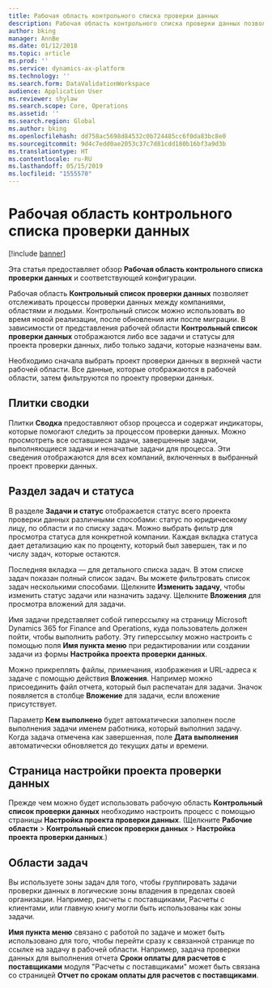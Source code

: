 ```yaml
---
title: Рабочая область контрольного списка проверки данных
description: Рабочая область контрольного списка проверки данных позволяет отслеживать процессы проверки данных между компаниями, областями и людьми. Контрольный список можно использовать во время новой реализации, после обновления или после миграции.
author: bking
manager: AnnBe
ms.date: 01/12/2018
ms.topic: article
ms.prod: ''
ms.service: dynamics-ax-platform
ms.technology: ''
ms.search.form: DataValidationWorkspace
audience: Application User
ms.reviewer: shylaw
ms.search.scope: Core, Operations
ms.assetid: ''
ms.search.region: Global
ms.author: bking
ms.openlocfilehash: dd758ac5698d84532c0b724485cc6f0da83bc8e0
ms.sourcegitcommit: 9d4c7edd0ae2053c37c7d81cdd180b16bf3a9d3b
ms.translationtype: HT
ms.contentlocale: ru-RU
ms.lasthandoff: 05/15/2019
ms.locfileid: "1555570"
---
```

# <a name="data-validation-checklist-workspace"></a>Рабочая область контрольного списка проверки данных

[!include [banner](../includes/banner.md)]

Эта статья предоставляет обзор **Рабочая область контрольного списка проверки данных** и соответствующей конфигурации.

Рабочая область **Контрольный список проверки данных** позволяет отслеживать процессы проверки данных между компаниями, областями и людьми. Контрольный список можно использовать во время новой реализации, после обновления или после миграции. В зависимости от представления рабочей области **Контрольный список проверки данных** отображаются либо все задачи и статусы для проекта проверки данных, либо только задачи, которые назначены вам.

Необходимо сначала выбрать проект проверки данных в верхней части рабочей области. Все данные, которые отображаются в рабочей области, затем фильтруются по проекту проверки данных.

## <a name="summary-tiles"></a>Плитки сводки

Плитки **Сводка** предоставляют обзор процесса и содержат индикаторы, которые помогают следить за процессом проверки данных. Можно просмотреть все оставшиеся задачи, завершенные задачи, выполняющиеся задачи и неначатые задачи для процесса. Эти сведения отображаются для всех компаний, включенных в выбранный проект проверки данных.

## <a name="tasks-and-status-section"></a>Раздел задач и статуса

В разделе **Задачи и статус** отображается статус всего проекта проверки данных различными способами: статус по юридическому лицу, по области и по списку задач. Можно выбрать фильтр для просмотра статуса для конкретной компании. Каждая вкладка статуса дает детализацию как по проценту, который был завершен, так и по числу задач, которые остаются.

Последняя вкладка — для детального списка задач. В этом списке задач показан полный список задач.
Вы можете фильтровать список задач несколькими способами. Щелкните **Изменить задачу**, чтобы изменить статус задачи или назначить задачу. Щелкните **Вложения** для просмотра вложений для задачи.

Имя задачи представляет собой гиперссылку на страницу Microsoft Dynamics 365 for Finance and Operations, куда пользователь должен пойти, чтобы выполнить работу. Эту гиперссылку можно настроить с помощью поля **Имя пункта меню** при редактировании или создании задачи из формы **Настройка проекта проверки данных**.

Можно прикреплять файлы, примечания, изображения и URL-адреса к задаче с помощью действия **Вложения**. Например можно присоединить файл отчета, который был распечатан для задачи. Значок появляется в столбце **Вложение** для задачи, если вложение присутствует.

Параметр **Кем выполнено** будет автоматически заполнен после выполнения задачи именем работника, который выполнил задачу. Когда задача отмечена как завершенная, поле **Дата выполнения** автоматически обновляется до текущих даты и времени.

## <a name="configure-data-validation-project-page"></a>Страница настройки проекта проверки данных

Прежде чем можно будет использовать рабочую область **Контрольный список проверки данных** необходимо настроить процесс с помощью страницы **Настройка проекта проверки данных**. (Щелкните **Рабочие области** \> **Контрольный список проверки данных** \> **Настройка проекта проверки данных**.)

## <a name="task-areas"></a>Области задач

Вы используете зоны задач для того, чтобы группировать задачи проверки данных в логические зоны владения в пределах своей организации. Например, расчеты с поставщиками, Расчеты с клиентами, или главную книгу могли быть использованы как зоны задачи.

**Имя пункта меню** связано с работой по задаче и может быть использовано для того, чтобы перейти сразу к связанной странице по ссылке на задачу в рабочей области. Например, задача проверки данных для выполнения отчета **Сроки оплаты для расчетов с поставщиками** модуля "Расчеты с поставщиками" может быть связана со страницей **Отчет по срокам оплаты для расчетов с поставщиками**.
